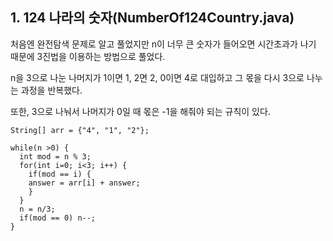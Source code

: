 ## 1. 124 나라의 숫자(NumberOf124Country.java)

처음엔 완전탐색 문제로 알고 풀었지만 n이 너무 큰 숫자가 들어오면 시간초과가 나기 때문에 3진법을 이용하는 방법으로 풀었다.

n을 3으로 나눈 나머지가 1이면 1, 2면 2, 0이면 4로 대입하고 그 몫을 다시 3으로 나누는 과정을 반복했다.

또한, 3으로 나눠서 나머지가 0일 때 몫은 -1을 해줘야 되는 규칙이 있다.

```
String[] arr = {"4", "1", "2"};

while(n >0) {
  int mod = n % 3;
  for(int i=0; i<3; i++) {
    if(mod == i) {
    answer = arr[i] + answer;
    }
  }
  n = n/3;
  if(mod == 0) n--;
}
```